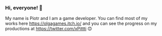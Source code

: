 ### Hi, everyone! 👋

My name is Piotr and I am a game developer. You can find most of my works here https://olgagames.itch.io/ and you can see the progress on my productions at https://twitter.com/xPittti 😊
